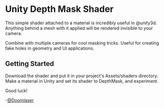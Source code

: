 # Unity Depth Mask Shader

This simple shader attached to a material is incredibly useful in @unity3d. Anything behind a mesh with it applied will be rendered invisible to your camera.

Combine with multiple cameras for cool masking tricks. Useful for creating fake holes in geometry and UI applications.
 
## Getting Started

Download the shader and put it in your project's Assets/shaders directory. Make a material in Unity and set its shader to DepthMask, and experiment.

Good luck!

-[@Doomlaser](https://twitter.com/Doomlaser)
